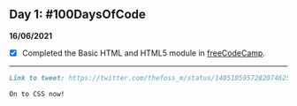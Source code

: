## Day 1: #100DaysOfCode

**16/06/2021**

- [x] Completed the Basic HTML and HTML5 module in [freeCodeCamp](https://www.freecodecamp.org/).
***

```Markdown
Link to tweet: https://twitter.com/thefoss_m/status/1405105957282074625?s=20

```
`On to CSS now!`







